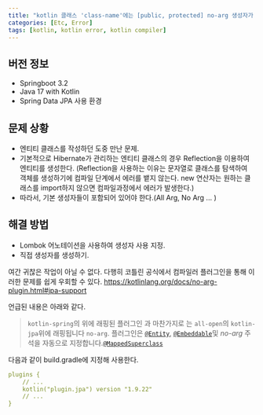```yaml
---
title: "kotlin 클래스 'class-name'에는 [public, protected] no-arg 생성자가 포함되어야 합니다."
categories: [Etc, Error]
tags: [kotlin, kotlin error, kotlin compiler]
---
```



## 버전 정보
- Springboot 3.2
- Java 17 with Kotlin
- Spring Data JPA 사용 환경

## 문제 상황
- 엔티티 클래스를 작성하던 도중 만난 문제.
- 기본적으로 Hibernate가 관리하는 엔티티 클래스의 경우 Reflection을 이용하여 엔티티를 생성한다.
  (Reflection을 사용하는 이유는 문자열로 클래스를 탐색하여 객체를 생성하기에 컴파일 단계에서 에러를 뱉지 않는다. new 연산자는 원하는 클래스를 import하지 않으면 컴파일과정에서 에러가 발생한다.)
- 따라서, 기본 생성자들이 포함되어 있어야 한다.(All Arg, No Arg ... )

## 해결 방법
- Lombok 어노테이션을 사용하여 생성자 사용 지정.
- 직접 생성자를 생성하기.

여간 귀찮은 작업이 아닐 수 없다.
다행히 코틀린 공식에서 컴파일러 플러그인을 통해 이러한 문제를 쉽게 우회할 수 있다.
https://kotlinlang.org/docs/no-arg-plugin.html#jpa-support

언급된 내용은 아래와 같다.

> `kotlin-spring`의 위에 래핑된 플러그인 과 마찬가지로 는 `all-open`의 `kotlin-jpa`위에 래핑됩니다 `no-arg`. 플러그인은 [`@Entity`](https://docs.oracle.com/javaee/7/api/javax/persistence/Entity.html), [`@Embeddable`](https://docs.oracle.com/javaee/7/api/javax/persistence/Embeddable.html)및 _no-arg_ 주석을 자동으로 지정합니다.[`@MappedSuperclass`](https://docs.oracle.com/javaee/7/api/javax/persistence/MappedSuperclass.html)

다음과 같이 build.gradle에 지정해 사용한다.

```yml
plugins { 
	// ...
	kotlin("plugin.jpa") version "1.9.22" 
	// ...
}
```

